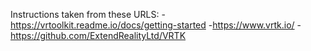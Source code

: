 Instructions taken from these URLS:
-https://vrtoolkit.readme.io/docs/getting-started
-https://www.vrtk.io/
-https://github.com/ExtendRealityLtd/VRTK
